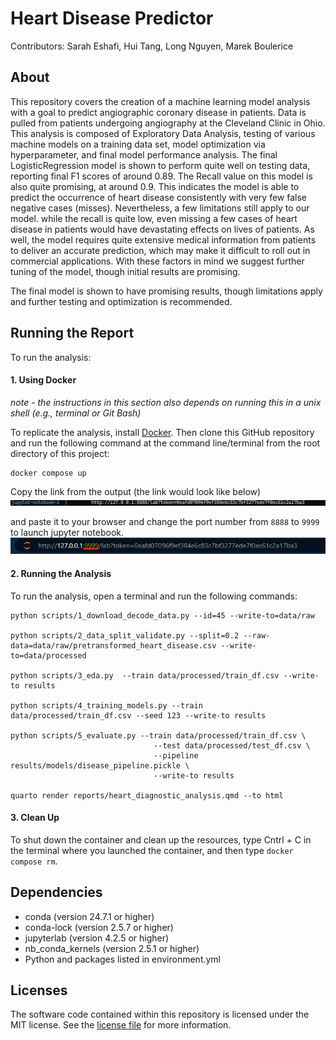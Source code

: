 # Heart Disease Predictor
Contributors: Sarah Eshafi, Hui Tang, Long Nguyen, Marek Boulerice

## About
This repository covers the creation of a machine learning model analysis with a goal to predict angiographic coronary disease in patients. Data is pulled from patients undergoing angiography at the Cleveland Clinic in Ohio. This analysis is composed of Exploratory Data Analysis, testing of various machine models on a training data set, model optimization via hyperparameter, and final model performance analysis. The final LogisticRegression model is shown to perform quite well on testing data, reporting final F1 scores of around 0.89. The Recall value on this model is also quite promising, at around 0.9. This indicates the model is able to predict the occurrence of heart disease consistently with very few false negative cases (misses). Nevertheless, a few limitations still apply to our model. while the recall is quite low, even missing a few cases of heart disease in patients would have devastating effects on lives of patients. As well, the model requires quite extensive medical information from patients to deliver an accurate prediction, which may make it difficult to roll out in commercial applications. With these factors in mind we suggest further tuning of the model, though initial results are promising.


The final model is shown to have promising results, though limitations apply and further testing and optimization is recommended.

## Running the Report
To run the analysis:
#### 1\. Using Docker

*note - the instructions in this section also depends on running this in
a unix shell (e.g., terminal or Git Bash)*

To replicate the analysis, install
[Docker](https://www.docker.com/get-started). Then clone this GitHub
repository and run the following command at the command line/terminal
from the root directory of this project:

    docker compose up

Copy the link from the output (the link would look like below)
![Jupyter-lab](img/jl-link.png)

and paste it to your browser and change the port number from `8888` to `9999` to launch jupyter notebook.
![Jupyter-lab](img/9999.png)

#### 2\. Running the Analysis
To run the analysis, open a terminal and run the following commands:
```
python scripts/1_download_decode_data.py --id=45 --write-to=data/raw

python scripts/2_data_split_validate.py --split=0.2 --raw-data=data/raw/pretransformed_heart_disease.csv --write-to=data/processed

python scripts/3_eda.py  --train data/processed/train_df.csv --write-to results

python scripts/4_training_models.py --train data/processed/train_df.csv --seed 123 --write-to results

python scripts/5_evaluate.py --train data/processed/train_df.csv \
                                --test data/processed/test_df.csv \
                                --pipeline results/models/disease_pipeline.pickle \
                                --write-to results

quarto render reports/heart_diagnostic_analysis.qmd --to html
```

#### 3\. Clean Up
To shut down the container and clean up the resources, type Cntrl + C in the terminal where you launched the container, and then type `docker compose rm`.

## Dependencies
- conda (version 24.7.1 or higher)
- conda-lock (version 2.5.7 or higher)
- jupyterlab (version 4.2.5 or higher)
- nb_conda_kernels (version 2.5.1 or higher)
- Python and packages listed in environment.yml

## Licenses
The software code contained within this repository is licensed under the MIT license. See the [license file](https://github.com/UBC-MDS/DSCI-522-2425-team35-Heart_disease_diagnostic_machine/blob/main/LICENSE) for more information.
